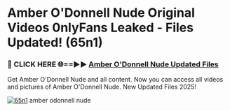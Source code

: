 # Amber O'Donnell Nude Original Videos 0nlyFans Leaked - Files Updated! (65n1)

<h3>🔴 CLICK HERE 🌐==►► <a href="https://tinyurl.com/4mcuefdz" rel="nofollow">Amber O'Donnell Nude Updated Files</a></h3>

Get Amber O'Donnell Nude and all content. Now you can access all videos and pictures of Amber O'Donnell Nude. New Updated Files 2025!

[![65n1](https://i.imgur.com/StAQSOY.gif)](https://tinyurl.com/4mcuefdz)
amber odonnell nude